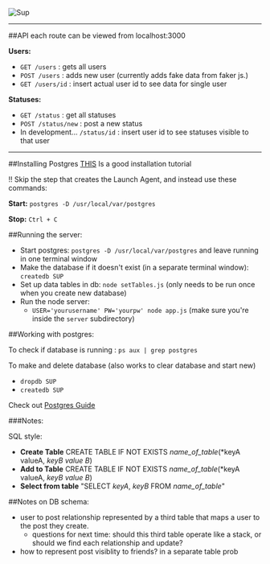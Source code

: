 
![Sup](http://www.rivr.com/lib/image/thumbs/Hey_Dude_338_999.jpg)

---
##API
each route can be viewed from localhost:3000

**Users:**
  
  * `GET /users` : gets all users
  * `POST /users` : adds new user (currently adds fake data from faker js.)
  * `GET /users/id` : insert actual user id to see data for single user

**Statuses:**
	
  * `GET /status` : get all statuses
  * `POST /status/new` : post a new status
  * In development... `/status/id` : insert user id to see statuses visible to that user

---

##Installing Postgres
[THIS](https://www.codefellows.org/blog/three-battle-tested-ways-to-install-postgresql) Is a good installation tutorial

!! Skip the step that creates the Launch Agent, and instead use these commands:

**Start:** `postgres -D /usr/local/var/postgres`

**Stop:** `Ctrl + C`

##Running the server:

* Start postgres: `postgres -D /usr/local/var/postgres` and leave running in one terminal window
* Make the database if it doesn't exist (in a separate terminal window): `createdb SUP`
* Set up data tables in db: `node setTables.js` (only needs to be run once when you create new database)
* Run the node server: <!-- `node app.js` --> 
	* `USER='yourusername' PW='yourpw' node app.js` (make sure you're inside the `server` subdirectory)

##Working with postgres:


To check if database is running : `ps aux | grep postgres`

To make and delete database (also works to clear database and start new)

* `dropdb SUP`
* `createdb SUP`

<!-- Or -->

<!-- **Start:** `postgres -D /usr/local/var/postgres &` -->

<!-- **Stop:** `` kill -INT `)head -1 /usr/local/var/postgres/postmaster.pid` `` -->

Check out
[Postgres Guide](http://postgresguide.com/index.html)

###Notes:

SQL style:

* __Create Table__ CREATE TABLE IF NOT EXISTS *name_of_table*(*keyA valueA, *keyB value B*)
* __Add to Table__ CREATE TABLE IF NOT EXISTS *name_of_table*(*keyA valueA, *keyB value B*)
* __Select from table__ "SELECT *keyA*, *keyB* FROM *name_of_table*"



  
##Notes on DB schema:

* user to post relationship represented by a third table that maps a user to the post they create. 
	* questions for next time: should this third table operate like a stack, or should we find each relationship and update?
* how to represent post visiblity to friends? in a separate table prob

